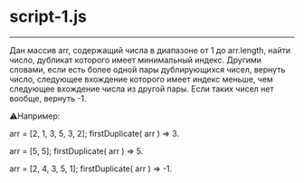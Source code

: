 # script-1.js
-------------
Дан массив arr, содержащий числа в диапазоне от 1 до arr.length, найти число, дубликат которого имеет минимальный индекс. Другими словами, если есть более одной пары дублирующихся чисел, вернуть число, следующее вхождение которого имеет индекс меньше, чем следующее вхождение числа из другой пары. Если таких чисел нет вообще, вернуть -1.

⚠️Например:

arr = [2, 1, 3, 5, 3, 2];
firstDuplicate( arr ) => 3.

arr = [5, 5];
firstDuplicate( arr ) => 5.

arr = [2, 4, 3, 5, 1];
firstDuplicate( arr ) => -1.